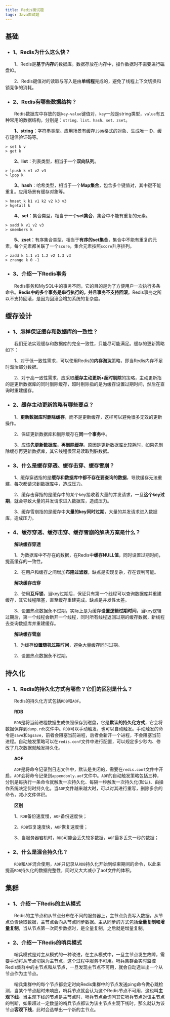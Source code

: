 ```yaml
---
title: Redis面试题
tags: Java面试题
---
```


## 基础

* ### 1、Redis为什么这么快？

　　1、Redis是**基于内存**的数据库。数据存放在内存中，操作数据时不需要进行磁盘IO。

　　2、Redis键值对的读取与写入是由**单线程**完成的，避免了线程上下文切换和锁竞争的消耗。

* ### 2、Redis有哪些数据结构？

　　Redis数据库中存放的是`key-value`键值对，`key`一般是string类型，`value`有五种常用的数据结构，分别是：`string、list、hash、set、zset`。

　　**1、string**：字符串类型。应用场景有缓存`JSON`格式的对象、生成唯一ID、缓存短信验证码等。

```shell
> set k v
> get k
```

　　**2、list**：列表类型，相当于一个**双向队列**。

```shell
> lpush k v1 v2 v3
> lpop k
```

　　**3、hash**：哈希类型，相当于一个**Map集合**，包含多个键值对，其中键不能重复。应用场景有缓存对象等。

```shell
> hmset k k1 v1 k2 v2 k3 v3
> hgetall k
```

　　**4、set**：集合类型，相当于一个**set集合**，集合中不能有重复的元素。

```shell
> sadd k v1 v2 v3
> smembers k
```

　　**5、zset**：有序集合类型，相当于**有序的set集合**，集合中不能有重复的元素，每个元素都关联了一个`score`，集合元素按照`score`升序排列。

```shell
> zadd k 1.1 v1 1.2 v2 1.3 v3
> zrange k 0 -1
```

* ### 3、介绍一下Redis事务

　　Redis事务和MySQL中的事务不同，它的目的是为了方便用户一次执行多条命令。**Redis中的多个事务是串行执行的，并且事务不支持回滚**。Redis事务之所以不支持回滚，是因为回滚会增加系统的复杂度。

## 缓存设计

* ### 1、怎样保证缓存和数据库的一致性？

　　我们无法实现缓存和数据库的完全一致性，只能尽可能满足。缓存的更新策略如下：

　　1、对于低一致性需求，可以使用Redis的**内存淘汰**策略，即当Redis内存不足时淘汰部分数据。

　　2、对于高一致性需求，应采取**缓存主动更新+超时剔除**的策略，主动更新指的是更新数据库的同时删除缓存，超时剔除指的是为缓存设置过期时间，然后在查询时重建缓存。

* ### 2、缓存主动更新策略有哪些要点？

　　1、**更新数据库时删除缓存**，而不是更新缓存，这样可以避免很多无效的更新操作。

　　2、保证更新数据库和删除缓存在**同一个事务**中。

　　3、应该**先更新数据库，再删除缓存**。原因是更新数据库比较耗时，如果先删除缓存再更新数据库，其它线程很容易读取到脏数据。

* ### 3、什么是缓存穿透、缓存击穿、缓存雪崩？

　　1、缓存穿透指的是**缓存和数据库中都不存在要查询的数据**，导致缓存无法重建，每次都请求到数据库中，造成压力。

　　2、缓存击穿指的是缓存中的某个key接收着大量的并发请求，一旦**这个key过期**，就会导致大量的并发请求进入数据库，造成压力。

　　3、缓存雪崩指的是缓存中**大量的key同时过期**，大量的并发请求进入数据库，造成压力。

* ### 4、缓存穿透、缓存击穿、缓存雪崩的解决方案是什么？

　　**解决缓存穿透**

　　1、为数据库中不存在的数据，在Redis中**缓存NULL值**，同时设置过期时间，提高缓存的一致性。

　　2、在用户和缓存之间增加**布隆过滤器**，缺点是实现复杂，存在误判可能。

　　**解决缓存击穿**

　　2、使用**互斥锁**，当key过期后，保证只有第一个线程可以查询数据库并重建缓存，其它线程阻塞，直至缓存重建完成。缺点是并发性太差。

　　3、设置热点数据永不过期，实际上是为缓存**设置逻辑过期时间**，当key逻辑过期后，第一个线程会新开一个线程，同时所有线程返回过期的缓存数据，新线程去查询数据库并重建缓存。

　　**解决缓存雪崩**

　　1、为缓存**设置随机过期时间**，避免大量缓存同时过期。

　　2、设置热点数据永不过期。

## 持久化

* ### 1、Redis的持久化方式有哪些？它们的区别是什么？

　　Redis的持久化方式包括`RDB`和`AOF`。

　　**RDB**

　　`RDB`是将当前进程数据生成快照保存到磁盘，它是**默认的持久化方式**，它会将数据保存到`dump.rdb`文件中。`RDB`可以手动触发，也可以自动触发。手动触发的命令是`save`和`bgsave`，前者会阻塞当前进程，后者会新开一个进程，不会阻塞当前进程。自动触发策略可以在`redis.conf`文件中进行配置，可以规定多少秒内、修改了几次数据就触发持久化。

　　**AOF**

　　`AOF`是将命令记录到日志文件中，默认是关闭的，需要在`redis.conf`文件中开启，`AOF`会将命令记录到`appendonly.aof`文件中。`AOF`的自动触发策略包括三种，分别是每执行一条命令就触发一次持久化、每隔一秒触发一次持久化(默认)、由操作系统决定何时持久化。当`AOF`文件越来越大时，可以对其进行重写，删除多余的命令，减小文件体积。

　　**区别**

　　1、`RDB`备份速度慢，`AOF`备份速度快；

　　2、`RDB`恢复速度快，`AOF`恢复速度慢；

　　3、当服务器宕机时，`RDB`可能会丢失较多数据，`AOF`最多丢失一秒的数据；

* ### 2、什么是混合持久化？

　　`RDB`和`AOF`混合使用，`AOF`只记录从`RDB`持久化开始到结束期间的命令，以此来提高`RDB`持久化的数据完整性，同时又大大减小了aof文件的体积。

## 集群

* ### 1、介绍一下Redis的主从模式

　　Redis的主节点和从节点分布在不同的服务器上，主节点负责写入数据，从节点负责读取数据，主节点会向从节点同步数据。主从同步的方式包括**全量复制和增量复制**，当从节点第一次同步数据时，是全量复制，之后就是增量复制。

* ### 2、介绍一下Redis的哨兵模式

　　哨兵模式是对主从模式的一种改进，在主从模式中，一旦主节点发生故障，需要手动将从节点切换为主节点，这个过程中服务不可用。哨兵集群会实时监控Redis集群中的主节点和从节点，一旦发现主节点不可用，就会自动选举出一个从节点作为主节点。

　　哨兵集群中的每个节点都会定时向Redis集群中的节点发送ping命令做心跳检测，当某个节点超时未响应，哨兵节点就会认为这个Redis节点不可用，这也叫**主观下线**。当主观下线的节点是主节点时，哨兵节点会询问其它哨兵节点对该主节点的判断，如果超过一定数量的哨兵节点都认为该主节点主观下线时，那么就认为该节点**客观下线**，此时会选举出一个新的主节点。
